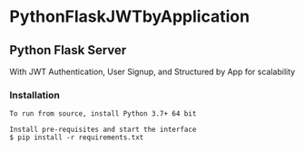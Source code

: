 # PythonFlaskJWTbyApplication

<h2>Python Flask Server</h2>
<p>With JWT Authentication, User Signup, and Structured by App for scalability</p>

<h3>Installation</h3>

```console_window
To run from source, install Python 3.7+ 64 bit

Install pre-requisites and start the interface
$ pip install -r requirements.txt
```
